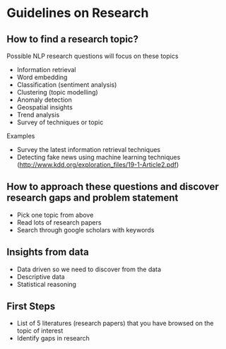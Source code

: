 # Guidelines on Research

## How to find a research topic?

Possible NLP research questions will focus on these topics
- Information retrieval
- Word embedding
- Classification (sentiment analysis)
- Clustering (topic modelling)
- Anomaly detection 
- Geospatial insights 
- Trend analysis 
- Survey of techniques or topic 

Examples
- Survey the latest information retrieval techniques 
- Detecting fake news using machine learning techniques (http://www.kdd.org/exploration_files/19-1-Article2.pdf) 

## How to approach these questions and discover research gaps and problem statement
- Pick one topic from above
- Read lots of research papers 
- Search through google scholars with keywords

## Insights from data
- Data driven so we need to discover from the data
- Descriptive data
- Statistical reasoning

## First Steps
- List of 5 literatures (research papers) that you have browsed on the topic of interest
- Identify gaps in research


